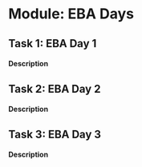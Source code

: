 
# Module: EBA Days
## Task 1: EBA Day 1
#### Description

## Task 2: EBA Day 2
#### Description

## Task 3: EBA Day 3
#### Description
